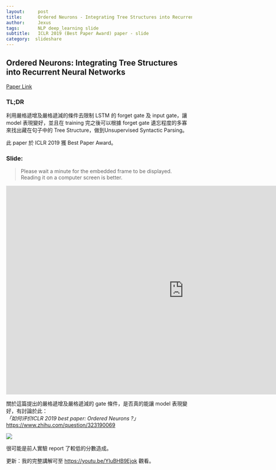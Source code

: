 ```yaml
---
layout:     post
title:      Ordered Neurons - Integrating Tree Structures into Recurrent Neural Networks​
author:     Jexus
tags: 		NLP deep_learning slide
subtitle:   ICLR 2019 (Best Paper Award) paper - slide
category:  slideshare
---
```


## Ordered Neurons: Integrating Tree Structures into Recurrent Neural Networks​

[Paper Link](https://arxiv.org/abs/1810.09536)

### TL;DR

利用嚴格遞增及嚴格遞減的條件去限制 LSTM 的 forget gate 及 input gate，讓 model 表現變好，並且在 training 完之後可以根據 forget gate 遺忘程度的多寡來找出藏在句子中的 Tree Structure，做到Unsupervised Syntactic Parsing。 

此 paper 於 ICLR 2019 獲 Best Paper Award。

### Slide:

> Please wait a minute for the embedded frame to be displayed. Reading it on a computer screen is better.




<iframe src="https://onedrive.live.com/embed?cid=255C96F3631B0025&amp;resid=255C96F3631B0025%21416&amp;authkey=AOz8B3tPCtQAeh4&amp;em=2&amp;wdAr=1.7777777777777777" width="962px" height="565px" frameborder="0">這是 <a target="_blank" href="https://office.com/webapps">Office</a> 提供的內嵌 <a target="_blank" href="https://office.com">Microsoft Office</a> 簡報。</iframe>

關於這篇提出的嚴格遞增及嚴格遞減的 gate 條件，是否真的能讓 model 表現變好，有討論於此：  
*「如何评价ICLR 2019 best paper: Ordered Neurons ?」*
https://www.zhihu.com/question/323190069

![](https://i.imgur.com/ukqfwtQ.png)

很可能是前人實驗 report 了較低的分數造成。

更新：我的完整講解可至 https://youtu.be/YIuBHB9Ejok 觀看。